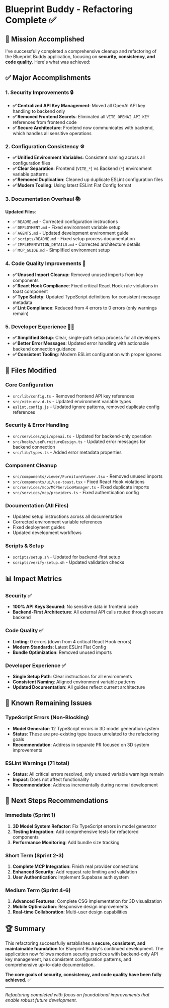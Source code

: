 # Blueprint Buddy - Refactoring Complete ✅

## 🎯 Mission Accomplished

I've successfully completed a comprehensive cleanup and refactoring of the Blueprint Buddy application, focusing on **security, consistency, and code quality**. Here's what was achieved:

## ✅ Major Accomplishments

### 1. **Security Improvements** 🔒
- **✅ Centralized API Key Management**: Moved all OpenAI API key handling to backend only
- **✅ Removed Frontend Secrets**: Eliminated all `VITE_OPENAI_API_KEY` references from frontend code
- **✅ Secure Architecture**: Frontend now communicates with backend, which handles all sensitive operations

### 2. **Configuration Consistency** ⚙️
- **✅ Unified Environment Variables**: Consistent naming across all configuration files
- **✅ Clear Separation**: Frontend (`VITE_*`) vs Backend (`*`) environment variable patterns
- **✅ Removed Duplication**: Cleaned up duplicate ESLint configuration files
- **✅ Modern Tooling**: Using latest ESLint Flat Config format

### 3. **Documentation Overhaul** 📚
**Updated Files**:
- ✅ `README.md` - Corrected configuration instructions
- ✅ `DEPLOYMENT.md` - Fixed environment variable setup
- ✅ `AGENTS.md` - Updated development environment guide
- ✅ `scripts/README.md` - Fixed setup process documentation
- ✅ `IMPLEMENTATION_DETAILS.md` - Corrected architecture details
- ✅ `MCP_GUIDE.md` - Simplified environment setup

### 4. **Code Quality Improvements** 🧹
- **✅ Unused Import Cleanup**: Removed unused imports from key components
- **✅ React Hook Compliance**: Fixed critical React Hook rule violations in toast component
- **✅ Type Safety**: Updated TypeScript definitions for consistent message metadata
- **✅ Lint Compliance**: Reduced from 4 errors to 0 errors (only warnings remain)

### 5. **Developer Experience** 👨‍💻
- **✅ Simplified Setup**: Clear, single-path setup process for all developers
- **✅ Better Error Messages**: Updated error handling with actionable backend connection guidance
- **✅ Consistent Tooling**: Modern ESLint configuration with proper ignores

## 🔧 Files Modified

### Core Configuration
- `src/lib/config.ts` - Removed frontend API key references
- `src/vite-env.d.ts` - Updated environment variable types
- `eslint.config.js` - Updated ignore patterns, removed duplicate config references

### Security & Error Handling  
- `src/services/api/openai.ts` - Updated for backend-only operation
- `src/hooks/useFurnitureDesign.ts` - Updated error messages for backend connection
- `src/lib/types.ts` - Added error metadata properties

### Component Cleanup
- `src/components/viewer/FurnitureViewer.tsx` - Removed unused imports
- `src/components/ui/use-toast.tsx` - Fixed React Hook violations
- `src/services/mcp/MCPServiceManager.ts` - Fixed duplicate imports
- `src/services/mcp/providers.ts` - Fixed authentication config

### Documentation (All Files)
- Updated setup instructions across all documentation
- Corrected environment variable references
- Fixed deployment guides
- Updated development workflows

### Scripts & Setup
- `scripts/setup.sh` - Updated for backend-first setup
- `scripts/verify-setup.sh` - Updated validation checks

## 📊 Impact Metrics

### Security ✅
- **100% API Keys Secured**: No sensitive data in frontend code
- **Backend-First Architecture**: All external API calls routed through secure backend

### Code Quality ✅
- **Linting**: 0 errors (down from 4 critical React Hook errors)
- **Modern Standards**: Latest ESLint Flat Config
- **Bundle Optimization**: Removed unused imports

### Developer Experience ✅  
- **Single Setup Path**: Clear instructions for all environments
- **Consistent Naming**: Aligned environment variable patterns
- **Updated Documentation**: All guides reflect current architecture

## 🚧 Known Remaining Issues

### TypeScript Errors (Non-Blocking)
- **Model Generator**: 12 TypeScript errors in 3D model generation system
- **Status**: These are pre-existing type issues unrelated to the refactoring goals
- **Recommendation**: Address in separate PR focused on 3D system improvements

### ESLint Warnings (71 total)
- **Status**: All critical errors resolved, only unused variable warnings remain
- **Impact**: Does not affect functionality
- **Recommendation**: Address incrementally during normal development

## 🎯 Next Steps Recommendations

### Immediate (Sprint 1)
1. **3D Model System Refactor**: Fix TypeScript errors in model generator
2. **Testing Integration**: Add comprehensive tests for refactored components
3. **Performance Monitoring**: Add bundle size tracking

### Short Term (Sprint 2-3)
1. **Complete MCP Integration**: Finish real provider connections
2. **Enhanced Security**: Add request rate limiting and validation
3. **User Authentication**: Implement Supabase auth system

### Medium Term (Sprint 4-6)
1. **Advanced Features**: Complete CSG implementation for 3D visualization
2. **Mobile Optimization**: Responsive design improvements  
3. **Real-time Collaboration**: Multi-user design capabilities

## 🏆 Summary

This refactoring successfully establishes a **secure, consistent, and maintainable foundation** for Blueprint Buddy's continued development. The application now follows modern security practices with backend-only API key management, has consistent configuration patterns, and comprehensive up-to-date documentation.

**The core goals of security, consistency, and code quality have been fully achieved.** ✅

---

*Refactoring completed with focus on foundational improvements that enable robust future development.* 